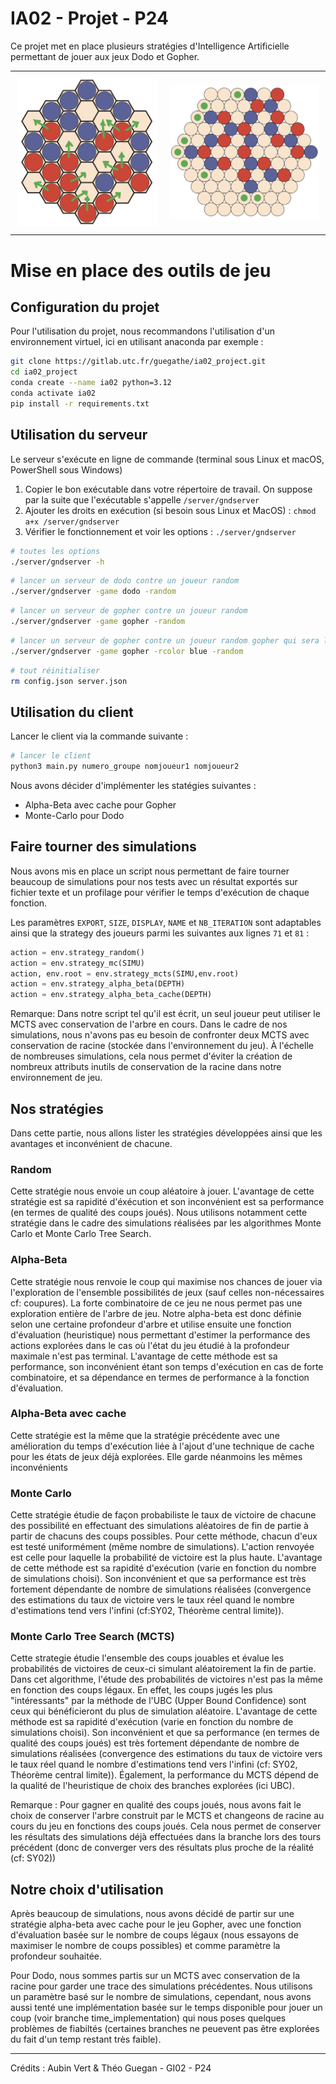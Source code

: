 # IA02 - Projet - P24

Ce projet met en place plusieurs stratégies d'Intelligence Artificielle permettant de jouer aux jeux Dodo et Gopher.  

<div id="image-table">
    <table>
	    <tr>
    	    <td style="padding:10px">
        	    <img src="doc/dodo.jpg" width="100%"/>
      	    </td>
            <td style="padding:10px">
            	<img src="doc/gopher.jpg" width="100%"/>
            </td>
        </tr>
    </table>
</div>

# Mise en place des outils de jeu

## Configuration du projet

Pour l'utilisation du projet, nous recommandons l'utilisation d'un environnement virtuel, ici en utilisant anaconda par exemple :  

```bash
git clone https://gitlab.utc.fr/guegathe/ia02_project.git
cd ia02_project
conda create --name ia02 python=3.12 
conda activate ia02
pip install -r requirements.txt
```

## Utilisation du serveur

Le serveur s'exécute en ligne de commande (terminal sous Linux et macOS, PowerShell sous Windows) 

1. Copier le bon exécutable dans votre répertoire de travail. On suppose par la suite que l'exécutable s'appelle `/server/gndserver`
2. Ajouter les droits en exécution (si besoin sous Linux et MacOS) : `chmod a+x /server/gndserver`
3. Vérifier le fonctionnement et voir les options : `./server/gndserver`

```bash
# toutes les options
./server/gndserver -h
```

```bash
# lancer un serveur de dodo contre un joueur random
./server/gndserver -game dodo -random 
```

```bash
# lancer un serveur de gopher contre un joueur random
./server/gndserver -game gopher -random
```

```bash
# lancer un serveur de gopher contre un joueur random gopher qui sera la joueur bleu
./server/gndserver -game gopher -rcolor blue -random
```

```bash
# tout réinitialiser
rm config.json server.json
```

## Utilisation du client

Lancer le client via la commande suivante :

```bash
# lancer le client
python3 main.py numero_groupe nomjoueur1 nomjoueur2
```

Nous avons décider d'implémenter les statégies suivantes :
- Alpha-Beta avec cache pour Gopher  
- Monte-Carlo pour Dodo  

## Faire tourner des simulations

Nous avons mis en place un script nous permettant de faire tourner beaucoup de simulations pour nos tests avec un résultat exportés sur fichier texte et un profilage pour vérifier le temps d'exécution de chaque fonction.  

Les paramètres `EXPORT`, `SIZE`, `DISPLAY`, `NAME` et `NB_ITERATION` sont adaptables ainsi que la strategy des joueurs parmi les suivantes aux lignes `71` et `81` : 

```python
action = env.strategy_random()
action = env.strategy_mc(SIMU)
action, env.root = env.strategy_mcts(SIMU,env.root)
action = env.strategy_alpha_beta(DEPTH)
action = env.strategy_alpha_beta_cache(DEPTH)
```
Remarque: Dans notre script tel qu'il est écrit, un seul joueur peut utiliser le MCTS avec conservation de l'arbre en cours.
Dans le cadre de nos simulations, nous n'avons pas eu besoin de confronter deux MCTS avec conservation de racine (stockée dans l'environnement du jeu).
À l'échelle de nombreuses simulations, cela nous permet d'éviter la création de nombreux attributs inutils de conservation de la racine dans notre environnement de jeu.

## Nos stratégies
Dans cette partie, nous allons lister les stratégies développées ainsi que les avantages et inconvénient de chacune.
### Random
Cette stratégie nous envoie un coup aléatoire à jouer. L'avantage de cette stratégie est sa rapidité d'éxécution et son inconvénient est sa performance (en termes de qualité des coups joués).
Nous utilisons notamment cette stratégie dans le cadre des simulations réalisées par les algorithmes Monte Carlo et Monte Carlo Tree Search.

### Alpha-Beta
Cette stratégie nous renvoie le coup qui maximise nos chances de jouer via l'exploration de l'ensemble possibilités de jeux (sauf celles non-nécessaires cf: coupures). 
La forte combinatoire de ce jeu ne nous permet pas une exploration entière de l'arbre de jeu. Notre alpha-beta est donc définie selon une certaine profondeur d'arbre et utilise ensuite une fonction d'évaluation (heuristique) nous permettant d'estimer la performance des actions explorées dans le cas où l'état du jeu étudié à la profondeur maximale n'est pas terminal.
L'avantage de cette méthode est sa performance, son inconvénient étant son temps d'exécution en cas de forte combinatoire, et sa dépendance en termes de performance à la fonction d'évaluation.

### Alpha-Beta avec cache
Cette stratégie est la même que la stratégie précédente avec une amélioration du temps d'exécution liée à l'ajout d'une technique de cache pour les états de jeux déjà explorées.
Elle garde néanmoins les mêmes inconvénients

### Monte Carlo
Cette stratégie étudie de façon probabiliste le taux de victoire de chacune des possibilité en effectuant des simulations aléatoires de fin de partie à partir de chacuns des coups possibles. Pour cette méthode, chacun d'eux est testé uniformément (même nombre de simulations).
L'action renvoyée est celle pour laquelle la probabilité de victoire est la plus haute.
L'avantage de cette méthode est sa rapidité d'exécution (varie en fonction du nombre de simulations choisi).
Son inconvénient et que sa performance est très fortement dépendante de nombre de simulations réalisées (convergence des estimations du taux de victoire vers le taux réel quand le nombre d'estimations tend vers l'infini (cf:SY02, Théorème central limite)).

### Monte Carlo Tree Search (MCTS)
Cette strategie étudie l'ensemble des coups jouables et évalue les probabilités de victoires de ceux-ci simulant aléatoirement la fin de partie. 
Dans cet algorithme, l'étude des probabilités de victoires n'est pas la même en fonction des coups légaux. En effet, les coups jugés les plus "intéressants" par la méthode de l'UBC (Upper Bound Confidence) sont ceux qui bénéficieront du plus de simulation aléatoire.
L'avantage de cette méthode est sa rapidité d'exécution (varie en fonction du nombre de simulations choisi).
Son inconvénient et que sa performance (en termes de qualité des coups joués) est très fortement dépendante de nombre de simulations réalisées (convergence des estimations du taux de victoire vers le taux réel quand le nombre d'estimations tend vers l'infini (cf: SY02, Théorème central limite)).
Également, la performance du MCTS dépend de la qualité de l'heuristique de choix des branches explorées (ici UBC). 

Remarque : Pour gagner en qualité des coups joués, nous avons fait le choix de conserver l'arbre construit par le MCTS et changeons de racine au cours du jeu en fonctions des coups joués. Cela nous permet de conserver les résultats des simulations déjà effectuées dans la branche lors des tours précédent (donc de converger vers des résultats plus proche de la réalité (cf: SY02))

## Notre choix d'utilisation
Après beaucoup de simulations, nous avons décidé de partir sur une stratégie alpha-beta avec cache pour le jeu Gopher, avec une fonction d'évaluation basée sur le nombre de coups légaux (nous essayons de maximiser le nombre de coups possibles) et comme paramètre la profondeur souhaitée.

Pour Dodo, nous sommes partis sur un MCTS avec conservation de la racine pour garder une trace des simulations précédentes. Nous utilisons un paramètre basé sur le nombre de simulations, cependant, nous avons aussi tenté une implémentation basée sur le temps disponible pour jouer un coup (voir branche time_implementation) qui nous poses quelques problèmes de fiabiltés (certaines branches ne peuevent pas être explorées du fait d'un temp restant très faible).

---

Crédits : Aubin Vert & Théo Guegan - GI02 - P24